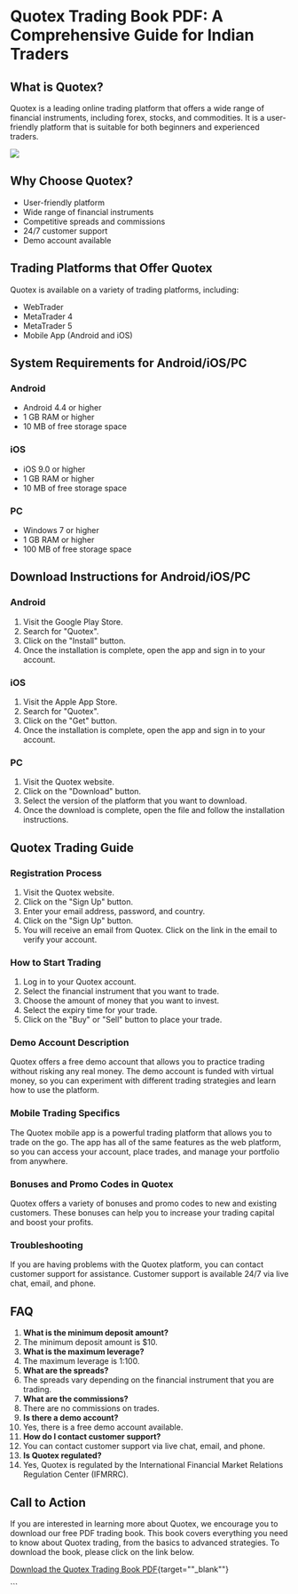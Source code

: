 # Quotex Trading Book PDF: A Comprehensive Guide for Indian Traders

## What is Quotex?

Quotex is a leading online trading platform that offers a wide range of
financial instruments, including forex, stocks, and commodities. It is a
user-friendly platform that is suitable for both beginners and
experienced traders.

[![](https://static.quotex.io/files/4_en/300_250.jpg)](https://traff.sbs/brokerqxlid)

## Why Choose Quotex?

-   User-friendly platform
-   Wide range of financial instruments
-   Competitive spreads and commissions
-   24/7 customer support
-   Demo account available

## Trading Platforms that Offer Quotex

Quotex is available on a variety of trading platforms, including:

-   WebTrader
-   MetaTrader 4
-   MetaTrader 5
-   Mobile App (Android and iOS)

## System Requirements for Android/iOS/PC

### Android

-   Android 4.4 or higher
-   1 GB RAM or higher
-   10 MB of free storage space

### iOS

-   iOS 9.0 or higher
-   1 GB RAM or higher
-   10 MB of free storage space

### PC

-   Windows 7 or higher
-   1 GB RAM or higher
-   100 MB of free storage space

## Download Instructions for Android/iOS/PC

### Android

1.  Visit the Google Play Store.
2.  Search for "Quotex".
3.  Click on the "Install" button.
4.  Once the installation is complete, open the app and sign in to your
    account.

### iOS

1.  Visit the Apple App Store.
2.  Search for "Quotex".
3.  Click on the "Get" button.
4.  Once the installation is complete, open the app and sign in to your
    account.

### PC

1.  Visit the Quotex website.
2.  Click on the "Download" button.
3.  Select the version of the platform that you want to download.
4.  Once the download is complete, open the file and follow the
    installation instructions.

## Quotex Trading Guide

### Registration Process

1.  Visit the Quotex website.
2.  Click on the "Sign Up" button.
3.  Enter your email address, password, and country.
4.  Click on the "Sign Up" button.
5.  You will receive an email from Quotex. Click on the link in the
    email to verify your account.

### How to Start Trading

1.  Log in to your Quotex account.
2.  Select the financial instrument that you want to trade.
3.  Choose the amount of money that you want to invest.
4.  Select the expiry time for your trade.
5.  Click on the "Buy" or "Sell" button to place your trade.

### Demo Account Description

Quotex offers a free demo account that allows you to practice trading
without risking any real money. The demo account is funded with virtual
money, so you can experiment with different trading strategies and learn
how to use the platform.

### Mobile Trading Specifics

The Quotex mobile app is a powerful trading platform that allows you to
trade on the go. The app has all of the same features as the web
platform, so you can access your account, place trades, and manage your
portfolio from anywhere.

### Bonuses and Promo Codes in Quotex

Quotex offers a variety of bonuses and promo codes to new and existing
customers. These bonuses can help you to increase your trading capital
and boost your profits.

### Troubleshooting

If you are having problems with the Quotex platform, you can contact
customer support for assistance. Customer support is available 24/7 via
live chat, email, and phone.

## FAQ

1.  **What is the minimum deposit amount?**
2.  The minimum deposit amount is \$10.
3.  **What is the maximum leverage?**
4.  The maximum leverage is 1:100.
5.  **What are the spreads?**
6.  The spreads vary depending on the financial instrument that you are
    trading.
7.  **What are the commissions?**
8.  There are no commissions on trades.
9.  **Is there a demo account?**
10. Yes, there is a free demo account available.
11. **How do I contact customer support?**
12. You can contact customer support via live chat, email, and phone.
13. **Is Quotex regulated?**
14. Yes, Quotex is regulated by the International Financial Market
    Relations Regulation Center (IFMRRC).

## Call to Action

If you are interested in learning more about Quotex, we encourage you to
download our free PDF trading book. This book covers everything you need
to know about Quotex trading, from the basics to advanced strategies. To
download the book, please click on the link below.

[Download the Quotex Trading Book
PDF](\%22https://traff.sbs/brokerqxsignup\%22){target=""_blank""}

\`\`\`

